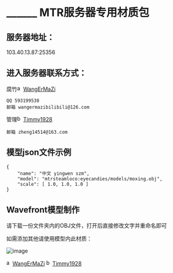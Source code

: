 ______ MTR服务器专用材质包
=

服务器地址：
-
103.40.13.87:25356

进入服务器联系方式：
-
腐竹<img width="16" alt="a5b20b474c983b6c23f4e0f520da4d61b8a1970a jpg_120w_120h_1c(1) (64x64)" src="https://github.com/user-attachments/assets/141cc458-dce1-4d82-87f8-b785d4a045b0">[WangErMaZi](https://space.bilibili.com/652595511)

    QQ 593199538
    邮箱 wangermazibilibili@126.com

管理<img width="16" alt="b8373be190c1a27d9804b0e64acc83dc3cf138ea jpg_240w_240h_1c_1s_!web-avatar-space-header (64x64)" src="https://github.com/user-attachments/assets/49f72542-67b0-4368-861f-ade97c1f0935">[Timmy1928](https://space.bilibili.com/519445549)

    邮箱 zheng14514@163.com

模型json文件示例
-
```
{
    "name": "中文 yingwen szm",
    "model": "mtrsteamloco:eyecandies/models/moxing.obj",
    "scale": [ 1.0, 1.0, 1.0 ]
}
```

Wavefront模型制作
-
请下载一份文件夹内的OBJ文件，打开后直接修改文字并重命名即可

如需添加其他请使用模型内此材质：

![image](https://github.com/user-attachments/assets/19d887e4-ff5b-482f-a51d-92c90fc400bc)

<img width="16" alt="a5b20b474c983b6c23f4e0f520da4d61b8a1970a jpg_120w_120h_1c(1) (64x64)" src="https://github.com/user-attachments/assets/141cc458-dce1-4d82-87f8-b785d4a045b0">[WangErMaZi](https://space.bilibili.com/652595511)  <img width="16" alt="b8373be190c1a27d9804b0e64acc83dc3cf138ea jpg_240w_240h_1c_1s_!web-avatar-space-header (64x64)" src="https://github.com/user-attachments/assets/49f72542-67b0-4368-861f-ade97c1f0935">[Timmy1928](https://space.bilibili.com/519445549)


